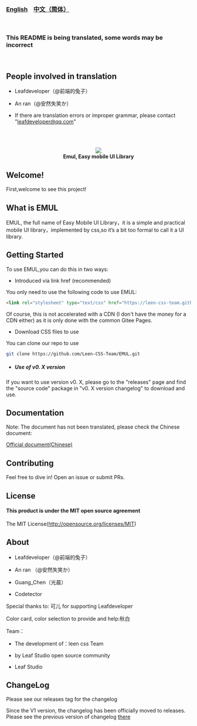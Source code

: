 ### <a href="README_en.md">English</a>&nbsp;&nbsp;&nbsp;&nbsp;<a href="README.md">中文（简体）</a>

<br />

### This README is being translated, some words may be incorrect

<br />

## People involved in translation

- Leafdeveloper（@前端的兔子）

- An ran（@安然失笑か）

- If there are translation errors or improper grammar, please contact "leafdeveloper@qq.com"

<br /><br />

<p align="center">
   <img src="https://coding-pages-bucket-126277-7922605-6465-394446-1304367309.cos-website.ap-hongkong.myqcloud.com/EMUL-docs-img/logo.png">
   <br />
   <b>Emul, Easy mobile UI Library</b>
</p>

## Welcome!

First,welcome to see this project!

## What is EMUL

EMUL, the full name of Easy Mobile UI Library，it is a simple and practical mobile UI library，implemented by css,so it’s a bit too formal to call it a UI library.

## Getting Started

To use EMUL,you can do this in two ways:

- Introduced via link href (recommended)

You only need to use the following code to use EMUL:

```html
<link rel="stylesheet" type="text/css" href="https://leen-css-team.github.io/EMUL/dist/css/emul.min.css">
```
Of course, this is not accelerated with a CDN (I don't have the money for a CDN either) as it is only done with the common Gitee Pages.

- Download CSS files to use

You can clone our repo to use

```sh
git clone https://github.com/Leen-CSS-Team/EMUL.git
```

- ##### Use of v0. X version

If you want to use version v0. X, please go to the "releases" page and find the "source code" package in "v0. X version changelog" to download and use.

## Documentation

Note: The document has not been translated, please check the Chinese document:

<a href="https://leen-css-team.gitee.io/emul-docs/">Official document(Chinese)</a>

## Contributing

Feel free to dive in! Open an issue or submit PRs.

## License

#### This product is under the MIT open source agreement

The MIT License(http://opensource.org/licenses/MIT)


## About

- Leafdeveloper（@前端的兔子）

- An ran （@安然失笑か）

- Guang_Chen（光晨）

- Codetector 

Special thanks to: 可儿 for supporting Leafdeveloper

Color card, color selection to provide and help:秋白

Team：

- The development of：leen css Team

- by Leaf Studio open source community

- Leaf Studio

## ChangeLog

Please see our releases tag for the changelog

Since the V1 version, the changelog has been officially moved to releases. Please see the previous version of changelog <a href="https://github.com/Leen-CSS-Team/EMUL/releases/tag/V0.X">there</a>